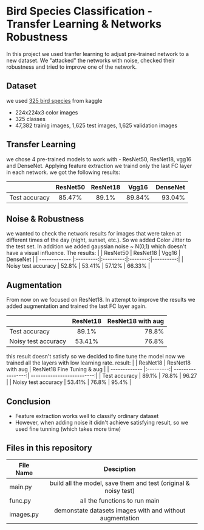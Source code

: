 # Bird Species Classification - Transfer Learning & Networks Robustness

In this project we used tranfer learning to adjust pre-trained network to a new dataset.
We "attacked" the networks with noise, checked their robustness and tried to improve one of the network.

## Dataset
we used [325 bird species](https://www.kaggle.com/gpiosenka/100-bird-species) from kaggle

* 224x224x3 color images
* 325 classes
* 47,382 trainig images, 1,625 test images, 1,625 validation images

## Transfer Learning
we chose 4 pre-trained models to work with - ResNet50, ResNet18, vgg16 and DenseNet.
Applying feature extraction we traind only the last FC layer in each network.
we got the following results:

|               | ResNet50  | ResNet18  | Vgg16    | DenseNet  |
| ------------- |:---------:|:---------:|:--------:|----------:|
| Test accuracy | 85.47%    | 89.1%     | 89.84%   | 93.04%    |

## Noise & Robustness
we wanted to check the network results for images that were taken at different times of the day (night, sunset, etc.).
So we added Color Jitter to the test set. In addition we added gaussian noise ~ N(0,1) which doesn't have a visual influence.
The results:
|                     | ResNet50  | ResNet18  | Vgg16    | DenseNet  |
| -------------       |:---------:|:---------:|:--------:|----------:|
| Noisy test accuracy | 52.8%    | 53.41%     | 57.12%   | 66.33%    |

## Augmentation
From now on we focused on ResNet18.
In attempt to improve the results we added augmentation and trained the last FC layer again.

|                     | ResNet18  | ResNet18 with aug |
| -------------       |:---------:| -----------------:|
| Test accuracy       | 89.1%     | 78.8%             | 
| Noisy test accuracy | 53.41%    | 76.8%             | 

this result doesn't satisfy so we decided to fine tune the model
now we trained all the layers with low learning rate.
result:
|                     | ResNet18  | ResNet18 with aug | ResNet18 Fine Tuning & aug |
| -------------       |:---------:| -----------------:| --------------------------:|
| Test accuracy       | 89.1%     | 78.8%             | 96.27                      |
| Noisy test accuracy | 53.41%    | 76.8%             | 95.4%                      |


## Conclusion
* Feature extraction works well to classify ordinary dataset
* However, when adding noise it didn't achieve satisfying result, so we used fine tunning (which takes more time)
 
 
 ## Files in this repository
| File Name       |                         Desciption                              |
| -------------   |:--------------------------------------------------------------: | 
| main.py         | build all the model, save them and test (original & noisy test) | 
| func.py         | all the functions to run main                                   | 
| images.py       | demonstate datasets images with and without augmentation        | 

